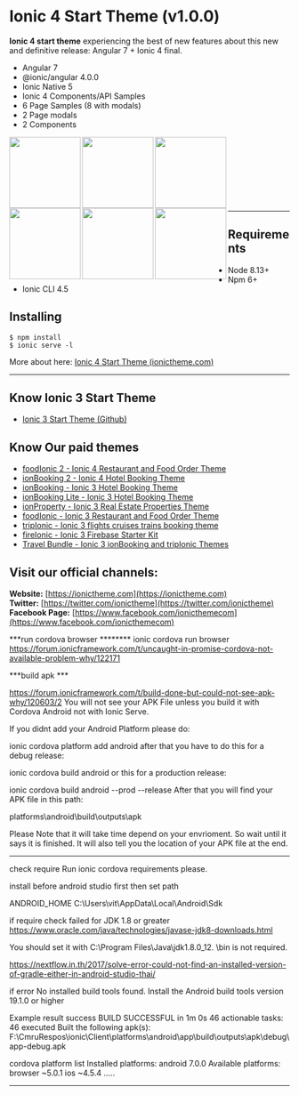 Ionic 4 Start Theme (v1.0.0)
==========
**Ionic 4 start theme** experiencing the best of new features about this new and definitive release: Angular 7 + Ionic 4 final. 

* Angular 7
* @ionic/angular 4.0.0
* Ionic Native 5
* Ionic 4 Components/API Samples
* 6 Page Samples (8 with modals)
* 2 Page modals
* 2 Components

<img src="https://github.com/ionictheme/ionic4-start-theme/blob/master/src/assets/img/Ionic4_Start_Theme-preview01.png" width="128" align="left"><img src="https://github.com/ionictheme/ionic4-start-theme/blob/master/src/assets/img/Ionic4_Start_Theme-preview02.png" width="128" align="left"><img src="https://github.com/ionictheme/ionic4-start-theme/blob/master/src/assets/img/Ionic4_Start_Theme-preview03.png" width="128" align="left"><img src="https://github.com/ionictheme/ionic4-start-theme/blob/master/src/assets/img/Ionic4_Start_Theme-preview04.png" width="128" align="left"><img src="https://github.com/ionictheme/ionic4-start-theme/blob/master/src/assets/img/Ionic4_Start_Theme-preview05.png" width="128" align="left"><img src="https://github.com/ionictheme/ionic4-start-theme/blob/master/src/assets/img/Ionic4_Start_Theme-preview06.png" width="128" align="left">

<br><br><br><br><br><br><br>

---

Requirements
------------

* Node 8.13+
* Npm 6+
* Ionic CLI 4.5

Installing
------------

```
$ npm install
$ ionic serve -l
```

More about here: [Ionic 4 Start Theme (ionictheme.com)](https://ionictheme.com/ionic4-start-theme-free)

___

## Know Ionic 3 Start Theme

* [Ionic 3 Start Theme (Github)](https://github.com/ionictheme/ionic3-start-theme)

## Know Our paid themes

* [foodIonic 2 - Ionic 4 Restaurant and Food Order Theme](https://ionictheme.com/foodionic2-ionic4-restaurant-food-order-theme)
* [ionBooking 2 - Ionic 4 Hotel Booking Theme](https://ionictheme.com/ionbooking2-ionic4-hotel-booking-theme)
* [ionBooking - Ionic 3 Hotel Booking Theme](https://ionictheme.com/ionbooking-ionic3-hotel-booking-theme)
* [ionBooking Lite - Ionic 3 Hotel Booking Theme](https://ionictheme.com/ionbooking-lite-ionic3-hotel-booking-theme)
* [ionProperty - Ionic 3 Real Estate Properties Theme](https://ionictheme.com/ionproperty-ionic3-realestate-properties-theme)
* [foodIonic - Ionic 3 Restaurant and Food Order Theme](https://ionictheme.com/foodionic-ionic3-restaurant-food-order-theme)
* [tripIonic - Ionic 3 flights cruises trains booking theme](https://ionictheme.com/tripionic-ionic3-flights-cruises-trains-booking-theme)
* [fireIonic - Ionic 3 Firebase Starter Kit](https://ionictheme.com/fireionic-ionic3-firebase-starter-kit)
* [Travel Bundle - Ionic 3 ionBooking and tripIonic Themes](https://ionictheme.com/travelbundle-ionic3-themes)


## Visit our official channels:

**Website:**
[https://ionictheme.com](https://ionictheme.com)
<br>
**Twitter:**
[https://twitter.com/ionictheme](https://twitter.com/ionictheme)
<br>
**Facebook Page:**
[https://www.facebook.com/ionicthemecom](https://www.facebook.com/ionicthemecom)



***run cordova browser ********
ionic cordova run browser
https://forum.ionicframework.com/t/uncaught-in-promise-cordova-not-available-problem-why/122171




***build apk ***

https://forum.ionicframework.com/t/build-done-but-could-not-see-apk-why/120603/2
You will not see your APK File unless you build it with Cordova Android not with Ionic Serve.

If you didnt add your Android Platform please do:

ionic cordova platform add android
after that you have to do this for a debug release:

ionic cordova build android
or this for a production release:

ionic cordova build android --prod --release
After that you will find your APK file in this path:

platforms\android\build\outputs\apk

Please Note that it will take time depend on your envrioment.
So wait until it says it is finished.
It will also tell you the location of your APK file at the end.

****
check require
Run ionic cordova requirements please.

install before
android studio first then set path

ANDROID_HOME
C:\Users\vit\AppData\Local\Android\Sdk

if require check failed for JDK 1.8 or greater
https://www.oracle.com/java/technologies/javase-jdk8-downloads.html

You should set it with C:\Program Files\Java\jdk1.8.0_12.
\bin is not required.

https://nextflow.in.th/2017/solve-error-could-not-find-an-installed-version-of-gradle-either-in-android-studio-thai/

if error
No installed build tools found. Install the Android build tools version 19.1.0 or higher

Example result success
BUILD SUCCESSFUL in 1m 0s
46 actionable tasks: 46 executed
Built the following apk(s):
        F:\CmruRespos\ionic\Client\platforms\android\app\build\outputs\apk\debug\app-debug.apk

cordova platform list
Installed platforms:
  android 7.0.0
Available platforms:
  browser ~5.0.1
  ios ~4.5.4
.....

****

